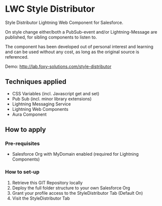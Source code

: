 # LWC Style Distributor
Style Distributor Lightning Web Component for Salesforce.

On style change either/both a PubSub-event and/or Lightning-Message are published, for sibling components to listen to.

The component has been developed out of personal interest and learning and can be used without any cost,
as long as the original source is referenced.

Demo: http://lab.foxy-solutions.com/style-distributor

## Techniques applied

- CSS Variables (incl. Javascript get and set)
- Pub Sub (incl. minor library extensions)
- Lightning Messaging Service
- Lightning Web Components
- Aura Component

## How to apply

### Pre-requisites

- Salesforce Org with MyDomain enabled (required for Lightning Components)

### How to set-up
1) Retrieve this GIT Repository locally
2) Deploy the full folder structure to your own Salesforce Org
3) Grant your profile access to the StyleDistributor Tab (Default On)
4) Visit the StyleDistributor Tab